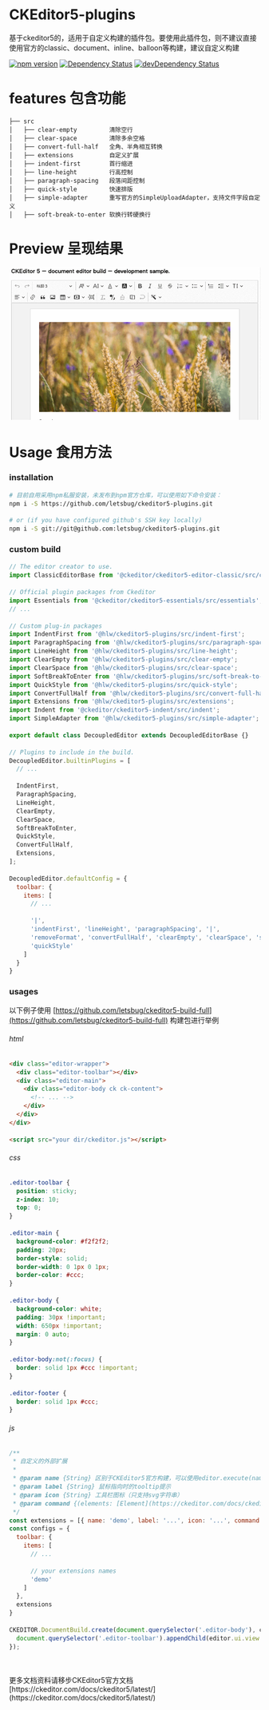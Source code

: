 # CKEditor5-plugins
基于ckeditor5的，适用于自定义构建的插件包。要使用此插件包，则不建议直接使用官方的classic、document、inline、balloon等构建，建议自定义构建

[![npm version](https://badge.fury.io/js/%40ckeditor%2Fckeditor5-build-classic.svg)](https://www.npmjs.com/package/@ckeditor/ckeditor5-build-classic)
[![Dependency Status](https://david-dm.org/letsbug/ckeditor5-plugins/status.svg)](https://david-dm.org/letsbug/ckeditor5-plugins)
[![devDependency Status](https://david-dm.org/letsbug/ckeditor5-plugins/dev-status.svg)](https://david-dm.org/letsbug/ckeditor5-plugins?type=dev)

# features 包含功能
```text
├── src
│   ├── clear-empty         清除空行
│   ├── clear-space         清除多余空格
│   ├── convert-full-half   全角、半角相互转换
│   ├── extensions          自定义扩展
│   ├── indent-first        首行缩进
│   ├── line-height         行高控制
│   ├── paragraph-spacing   段落间距控制
│   ├── quick-style         快速排版
│   ├── simple-adapter      重写官方的SimpleUploadAdapter，支持文件字段自定义
│   ├── soft-break-to-enter 软换行转硬换行
```

# Preview 呈现结果
![ckeditor5-plugins build screenshot](./demo.png)

# Usage 食用方法

### installation
```bash
# 目前自用采用npm私服安装，未发布到npm官方仓库，可以使用如下命令安装：
npm i -S https://github.com/letsbug/ckeditor5-plugins.git

# or (if you have configured github's SSH key locally)
npm i -S git://git@github.com:letsbug/ckeditor5-plugins.git
```

### custom build
```javascript
// The editor creator to use.
import ClassicEditorBase from '@ckeditor/ckeditor5-editor-classic/src/classiceditor';

// Official plugin packages from Ckeditor
import Essentials from '@ckeditor/ckeditor5-essentials/src/essentials';
// ...

// Custom plug-in packages
import IndentFirst from '@hlw/ckeditor5-plugins/src/indent-first';
import ParagraphSpacing from '@hlw/ckeditor5-plugins/src/paragraph-spacing';
import LineHeight from '@hlw/ckeditor5-plugins/src/line-height';
import ClearEmpty from '@hlw/ckeditor5-plugins/src/clear-empty';
import ClearSpace from '@hlw/ckeditor5-plugins/src/clear-space';
import SoftBreakToEnter from '@hlw/ckeditor5-plugins/src/soft-break-to-enter';
import QuickStyle from '@hlw/ckeditor5-plugins/src/quick-style';
import ConvertFullHalf from '@hlw/ckeditor5-plugins/src/convert-full-half';
import Extensions from '@hlw/ckeditor5-plugins/src/extensions';
import Indent from '@ckeditor/ckeditor5-indent/src/indent';
import SimpleAdapter from '@hlw/ckeditor5-plugins/src/simple-adapter';

export default class DecoupledEditor extends DecoupledEditorBase {}

// Plugins to include in the build.
DecoupledEditor.builtinPlugins = [
  // ...

  IndentFirst,
  ParagraphSpacing,
  LineHeight,
  ClearEmpty,
  ClearSpace,
  SoftBreakToEnter,
  QuickStyle,
  ConvertFullHalf,
  Extensions,
];

DecoupledEditor.defaultConfig = {
  toolbar: {
    items: [
      // ...

      '|',
      'indentFirst', 'lineHeight', 'paragraphSpacing', '|',
      'removeFormat', 'convertFullHalf', 'clearEmpty', 'clearSpace', 'softBreakToEnter', '|',
      'quickStyle'
    ]
  }
}
```

### usages
以下例子使用 [https://github.com/letsbug/ckeditor5-build-full](https://github.com/letsbug/ckeditor5-build-full) 构建包进行举例

###### html
```html
<div class="editor-wrapper">
  <div class="editor-toolbar"></div>
  <div class="editor-main">
	<div class="editor-body ck ck-content">
      <!-- ... -->
    </div>
  </div>
</div>

<script src="your dir/ckeditor.js"></script>
```

###### css
```css
.editor-toolbar {
  position: sticky;
  z-index: 10;
  top: 0;
}

.editor-main {
  background-color: #f2f2f2;
  padding: 20px;
  border-style: solid;
  border-width: 0 1px 0 1px;
  border-color: #ccc;
}

.editor-body {
  background-color: white;
  padding: 30px !important;
  width: 650px !important;
  margin: 0 auto;
}

.editor-body:not(:focus) {
  border: solid 1px #ccc !important;
}

.editor-footer {
  border: solid 1px #ccc;
}
```

###### js
```javascript
/**
 * 自定义的外部扩展
 *
 * @param name {String} 区别于CKEditor5官方构建，可以使用editor.execute(name)直接触发，不允许重复
 * @param label {String} 鼠标指向时的tooltip提示
 * @param icon {String} 工具栏图标（只支持svg字符串）
 * @param command {(elements: [Element](https://ckeditor.com/docs/ckeditor5/latest/api/module_engine_model_element-Element.html)) => any} 该自定义扩展按钮的点击回调
 */
const extensions = [{ name: 'demo', label: '...', icon: '...', command: function () { /*...*/ } }];
const configs = {
  toolbar: {
    items: [
      // ...

      // your extensions names
      'demo'
    ]
  },
  extensions
}

CKEDITOR.DocumentBuild.create(document.querySelector('.editor-body'), configs).then(editor => {
  document.querySelector('.editor-toolbar').appendChild(editor.ui.view.toolbar.element);
});
```
<br>
<br>
更多文档资料请移步CKEditor5官方文档 [https://ckeditor.com/docs/ckeditor5/latest/](https://ckeditor.com/docs/ckeditor5/latest/)
